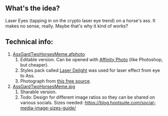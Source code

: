 ## What's the idea?

Laser Eyes (tapping in on the crypto laser eye trend) on a horse's ass. It makes no sense, really. Maybe that's why it kind of works?

## Technical info:

1. [AssGardTwoHorsesMeme.afphoto](/AssGardTwoHorsesMeme.afphoto)
	1. Editable version. Can be opened with [Affinity Photo](https://affinity.serif.com/photo/) (like Photoshop, but cheaper).  
	2. Styles pack called [Laser Delight](https://sarikasat.gumroad.com/l/LaserDelight) was used for laser effect from eye to Ass.
	3. Photograph from [this free source](https://unsplash.com/photos/mkeTjmPt9fc).
2. [AssGardTwoHorsesMeme.jpg](/AssGardTwoHorsesMeme.jpg)
	1. Sharable version.
	2. Todo: Design for different image ratios so they can be shared on various socials. Sizes needed:
https://blog.hootsuite.com/social-media-image-sizes-guide/
